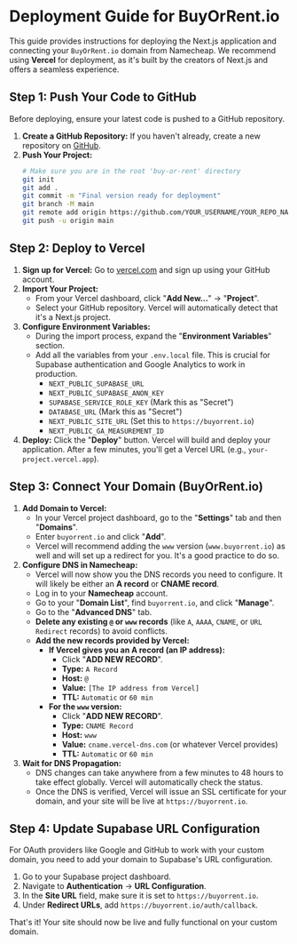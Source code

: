 # Deployment Guide for BuyOrRent.io

This guide provides instructions for deploying the Next.js application and connecting your `BuyOrRent.io` domain from Namecheap. We recommend using **Vercel** for deployment, as it's built by the creators of Next.js and offers a seamless experience.

## Step 1: Push Your Code to GitHub

Before deploying, ensure your latest code is pushed to a GitHub repository.

1.  **Create a GitHub Repository:** If you haven't already, create a new repository on [GitHub](https://github.com/new).
2.  **Push Your Project:**
    ```bash
    # Make sure you are in the root 'buy-or-rent' directory
    git init
    git add .
    git commit -m "Final version ready for deployment"
    git branch -M main
    git remote add origin https://github.com/YOUR_USERNAME/YOUR_REPO_NAME.git
    git push -u origin main
    ```

## Step 2: Deploy to Vercel

1.  **Sign up for Vercel:** Go to [vercel.com](https://vercel.com) and sign up using your GitHub account.
2.  **Import Your Project:**
    *   From your Vercel dashboard, click "**Add New...**" -> "**Project**".
    *   Select your GitHub repository. Vercel will automatically detect that it's a Next.js project.
3.  **Configure Environment Variables:**
    *   During the import process, expand the "**Environment Variables**" section.
    *   Add all the variables from your `.env.local` file. This is crucial for Supabase authentication and Google Analytics to work in production.
        *   `NEXT_PUBLIC_SUPABASE_URL`
        *   `NEXT_PUBLIC_SUPABASE_ANON_KEY`
        *   `SUPABASE_SERVICE_ROLE_KEY` (Mark this as "Secret")
        *   `DATABASE_URL` (Mark this as "Secret")
        *   `NEXT_PUBLIC_SITE_URL` (Set this to `https://buyorrent.io`)
        *   `NEXT_PUBLIC_GA_MEASUREMENT_ID`
4.  **Deploy:** Click the "**Deploy**" button. Vercel will build and deploy your application. After a few minutes, you'll get a Vercel URL (e.g., `your-project.vercel.app`).

## Step 3: Connect Your Domain (BuyOrRent.io)

1.  **Add Domain to Vercel:**
    *   In your Vercel project dashboard, go to the "**Settings**" tab and then "**Domains**".
    *   Enter `buyorrent.io` and click "**Add**".
    *   Vercel will recommend adding the `www` version (`www.buyorrent.io`) as well and will set up a redirect for you. It's a good practice to do so.
2.  **Configure DNS in Namecheap:**
    *   Vercel will now show you the DNS records you need to configure. It will likely be either an **A record** or **CNAME record**.
    *   Log in to your **Namecheap** account.
    *   Go to your "**Domain List**", find `buyorrent.io`, and click "**Manage**".
    *   Go to the "**Advanced DNS**" tab.
    *   **Delete any existing `@` or `www` records** (like `A`, `AAAA`, `CNAME`, or `URL Redirect` records) to avoid conflicts.
    *   **Add the new records provided by Vercel:**
        *   **If Vercel gives you an A record (an IP address):**
            *   Click "**ADD NEW RECORD**".
            *   **Type:** `A Record`
            *   **Host:** `@`
            *   **Value:** `[The IP address from Vercel]`
            *   **TTL:** `Automatic` or `60 min`
        *   **For the `www` version:**
            *   Click "**ADD NEW RECORD**".
            *   **Type:** `CNAME Record`
            *   **Host:** `www`
            *   **Value:** `cname.vercel-dns.com` (or whatever Vercel provides)
            *   **TTL:** `Automatic` or `60 min`
3.  **Wait for DNS Propagation:**
    *   DNS changes can take anywhere from a few minutes to 48 hours to take effect globally. Vercel will automatically check the status.
    *   Once the DNS is verified, Vercel will issue an SSL certificate for your domain, and your site will be live at `https://buyorrent.io`.

## Step 4: Update Supabase URL Configuration

For OAuth providers like Google and GitHub to work with your custom domain, you need to add your domain to Supabase's URL configuration.

1.  Go to your Supabase project dashboard.
2.  Navigate to **Authentication** -> **URL Configuration**.
3.  In the **Site URL** field, make sure it is set to `https://buyorrent.io`.
4.  Under **Redirect URLs**, add `https://buyorrent.io/auth/callback`.

That's it! Your site should now be live and fully functional on your custom domain.
